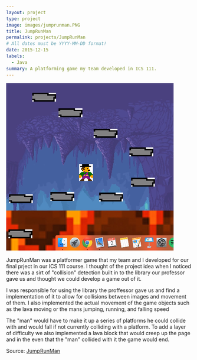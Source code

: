 ```yaml
---
layout: project
type: project
image: images/jumprunman.PNG
title: JumpRunMan
permalink: projects/JumpRunMan
# All dates must be YYYY-MM-DD format!
date: 2015-12-15
labels:
  - Java
summary: A platforming game my team developed in ICS 111.
---
```


<img class="ui medium image" src="../images/jumprunman.PNG">

JumpRunMan was a platformer game that my team and I developed for our final prject in our ICS 111 course. I thought of the project idea when I noticed there was a sirt of "collision" detection built in to the library our professor gave us and thought we could develop a game out of it. 

I was responsible for using the library the proffessor gave us and find a implementation of it to allow for collisions between images and movement of them. I also implemented the actual movement of the game objects such as the lava moving or the mans jumping, running, and falling speed

The "man" would have to make it up a series of platforms he could collide with and would fall if not currently colliding with a platform. To add a layer of difficulty we also implemented a lava block that would creep up the page and in the even that the "man" collided with it the game would end.
 
Source: <a href="https://github.com/nathanonaka/JumpRunMan"><i class="large github icon"></i>JumpRunMan</a>
